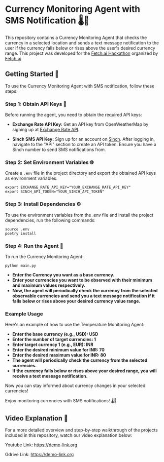 # Currency Monitoring Agent with SMS Notification 🌡️📲

This repository contains a Currency Monitoring Agent that checks the currency in a selected location and sends a text message notification to the user if the currency falls below or rises above the user's desired currency range. This project was developed for the [Fetch.ai Hackathon](https://lu.ma/fetchai-hackathon) organized by [Fetch.ai](https://fetch.ai/).

## Getting Started 🚀

To use the Currency Monitoring Agent with SMS notification, follow these steps:

### Step 1: Obtain API Keys 🔑

Before running the agent, you need to obtain the required API keys:

- **Exchange Rate API Key:** Get an API key from OpenWeatherMap by signing up at [Exchange Rate API](https://v6.exchangerate-api.com).

- **Sinch SMS API Key:** Sign up for an account on [Sinch](https://www.sinch.com/). After logging in, navigate to the "API" section to create an API token. Ensure you have a Sinch number to send SMS notifications from.

### Step 2: Set Environment Variables 🌐

Create a `.env` file in the project directory and export the obtained API keys as environment variables:

```shell
export EXCHANGE_RATE_API_KEY="YOUR_EXCHANGE_RATE_API_KEY"
export SINCH_API_TOKEN="YOUR_SINCH_API_TOKEN"
```

### Step 3: Install Dependencies ⚙️

To use the environment variables from the .env file and install the project dependencies, run the following commands:

```shell
source .env
poetry install
```

### Step 4: Run the Agent 🏃

To run the Currency Monitoring Agent:

```shell 
python main.py
```

- **Enter the Currency you want as a base currency.**
- **Enter your currencies you want to be observed with their minimum and maximum values respectively.**
- **Now, the agent will periodically check the currency from the selected observable currencies and send you a text message notification if it falls below or rises above your desired currency value range.**

### Example Usage

Here's an example of how to use the Temperature Monitoring Agent:

- **Enter the base currency (e.g., USD): USD**
- **Enter the number of target currencies: 1**
- **Enter target currency 1 (e.g., EUR): INR**
- **Enter the desired minimum value for INR: 70** 
- **Enter the desired maximum value for INR: 80**
- **The agent will periodically check the currency from the selected currencies.**
- **If the currency falls below or rises above your desired range, you will receive a text message notification.**

Now you can stay informed about currency changes in your selected currencies!

Enjoy monitoring currencies with SMS notifications! 🌡️📲

## Video Explanation 🎥

For a more detailed overview and step-by-step walkthrough of the projects included in this repository, watch our video explanation below:

Youtube Link: https://demo-link.org

Gdrive Link: https://demo-link.org
